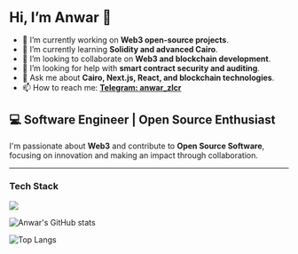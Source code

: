 <h1 style=font-size:25px>Hi, I’m Anwar 👋</h1> 

- 🔭 I’m currently working on **Web3 open-source projects**.
- 🌱 I’m currently learning **Solidity and advanced Cairo**.
- 👯 I’m looking to collaborate on **Web3 and blockchain development**.
- 🤔 I’m looking for help with **smart contract security and auditing**.
- 💬 Ask me about **Cairo, Next.js, React, and blockchain technologies**.
- 📫 How to reach me: **[Telegram: anwar_zlcr](https://t.me/anwar_zlcr)**

        
##  💻  Software Engineer | Open Source Enthusiast

I'm passionate about **Web3** and contribute to **Open Source Software**, focusing on innovation and making an impact through collaboration.

---

 <div>
<div>
  <h3> Tech Stack</h3>
  <img src=https://go-skill-icons.vercel.app/api/icons?i=ts,js,html,css,cairo,solidity,rust,git,nodejs,npm/>
</div>


![Anwar's GitHub stats](https://github-readme-stats.vercel.app/api?username=zleypner&show_icons=true&theme=vue-dark)
<div></div>

![Top Langs](https://github-readme-stats.vercel.app/api/top-langs/?username=zleypner&layout=compact)

